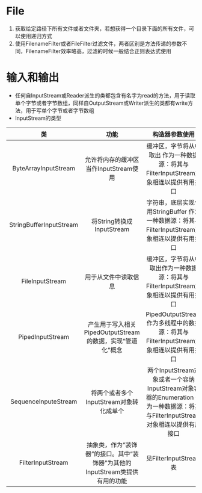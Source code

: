 # File
1. 获取给定路径下所有文件或者文件夹，若想获得一个目录下面的所有文件，可以使用递归方式
2. 使用FilenameFilter或者FileFilter过滤文件，两者区别是方法传递的参数不同，FilenameFilter效率略高，过滤的时候一般结合正则表达式使用

# 输入和输出
- 任何自InputStream或Reader派生的类都包含有名字为read的方法，用于读取单个字节或者字节数组，同样自OutputStream或Writer派生的类都有write方法，用于写单个字节或者字节数组
- InputStream的类型

|            类            |                    功能                    |                 构造器参数使用                  |
| :---------------------: | :--------------------------------------: | :--------------------------------------: |
|  ByteArrayInputStream   |         允许将内存的缓冲区当作InputStream使用         | 缓冲区，字节将从中取出 作为一种数据源：将其与FilterInputStream对象相连以提供有用接口 |
| StringBufferInputStream |          将String转换成InputStream           | 字符串，底层实现使用StringBuffer   作为一种数据源：将其与FilterInputStream对象相连以提供有用接口 |
|     FileInputStream     |                用于从文件中读取信息                | 缓冲区，字节将从中取出作为一种数据源：将其与FilterInputStream对象相连以提供有用接口 |
|    PipedInputStream     |  产生用于写入相关PipedOutputStream的数据，实现“管道化”概念  | PipedOutputStream   作为多线程中的数据源：将其与FilterInputStream对象相连以提供有用接口 |
|  SequenceInputeStream   |        将两个或者多个InputStream对象转化成单个         | 两个InputStream对象或者一个容纳InputStream对象容器的Enumeration  作为一种数据源：将其与FilterInputStream对象相连以提供有用接口 |
|    FilterInputStream    | 抽象类，作为“装饰器”的接口。其中“装饰器”为其他的InputStream类提供有用的功能 |           见FilterInputStream表            |

